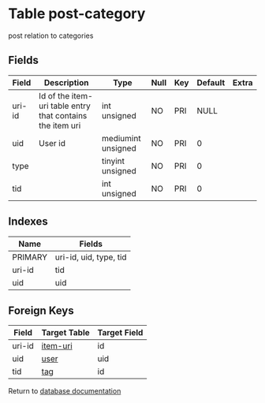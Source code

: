 Table post-category
===========

post relation to categories

Fields
------

| Field  | Description                                               | Type               | Null | Key | Default | Extra |
| ------ | --------------------------------------------------------- | ------------------ | ---- | --- | ------- | ----- |
| uri-id | Id of the item-uri table entry that contains the item uri | int unsigned       | NO   | PRI | NULL    |       |
| uid    | User id                                                   | mediumint unsigned | NO   | PRI | 0       |       |
| type   |                                                           | tinyint unsigned   | NO   | PRI | 0       |       |
| tid    |                                                           | int unsigned       | NO   | PRI | 0       |       |

Indexes
------------

| Name | Fields |
|------|--------|
| PRIMARY | uri-id, uid, type, tid |
| uri-id | tid |
| uid | uid |

Foreign Keys
------------

| Field | Target Table | Target Field |
|-------|--------------|--------------|
| uri-id | [item-uri](help/database/db_item-uri) | id |
| uid | [user](help/database/db_user) | uid |
| tid | [tag](help/database/db_tag) | id |

Return to [database documentation](help/database)
